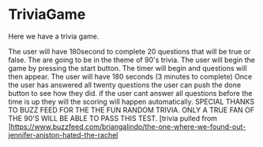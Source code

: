 # TriviaGame
Here we have a trivia game. 

The user will have 180second to complete 20 questions that will be true or false. 
The are going to be in the theme of 90's trivia. 
The user will begin the game by pressing the start button. 
The timer will begin and questions will then appear. 
The user will have 180 seconds (3 minutes to complete)
Once the user has answered all twenty questions the user can push the done button to see how they did. if the user cant answer all questions before the time is up they will the scoring will happen automatically.
SPECIAL THANKS TO BUZZ FEED FOR THE THE FUN RANDOM TRIVIA.
ONLY A TRUE FAN OF THE 90'S WILL BE ABLE TO PASS THIS TEST. 
[trivia pulled from ]https://www.buzzfeed.com/briangalindo/the-one-where-we-found-out-jennifer-aniston-hated-the-rachel
